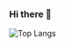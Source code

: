 ### Hi there 👋
![Top Langs](https://https://github-readme-stats-omega-smoky.vercel.app/api/top-langs/?username=anuraghazra&layout=compact)

